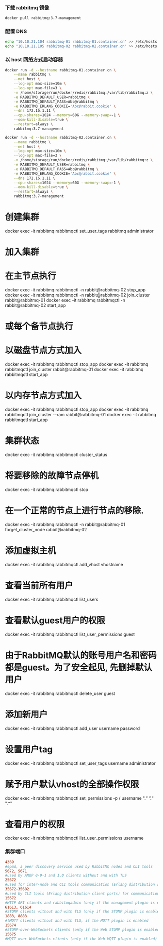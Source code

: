 ### 下载 rabbitmq 镜像
```sh
docker pull rabbitmq:3.7-management
```

### 配置 DNS
```sh
echo "10.10.21.104 rabbitmq-01 rabbitmq-01.container.cn" >> /etc/hosts
echo "10.10.21.105 rabbitmq-02 rabbitmq-02.container.cn" >> /etc/hosts
```

### 以 host 网络方式启动容器
```sh
docker run -d --hostname rabbitmq-01.container.cn \
    --name rabbitmq \
    --net host \
    --log-opt max-size=10m \
    --log-opt max-file=3 \
    -v /home/storage/run/docker/redis/rabbitmq:/var/lib/rabbitmq:z \
    -e RABBITMQ_DEFAULT_USER=rabbitmq \
    -e RABBITMQ_DEFAULT_PASS=Abc@rabbitmq \
    -e RABBITMQ_ERLANG_COOKIE='Abc@rabbit.cookie' \
    --dns 172.16.1.11 \
    --cpu-shares=1024 --memory=60G --memory-swap=-1 \
    --oom-kill-disable=true \
    --restart=always \
    rabbitmq:3.7-management
```

```sh
docker run -d --hostname rabbitmq-02.container.cn \
    --name rabbitmq \
    --net host \
    --log-opt max-size=10m \
    --log-opt max-file=3 \
    -v /home/storage/run/docker/redis/rabbitmq:/var/lib/rabbitmq:z \
    -e RABBITMQ_DEFAULT_USER=rabbitmq \
    -e RABBITMQ_DEFAULT_PASS=Abc@rabbitmq \
    -e RABBITMQ_ERLANG_COOKIE='Abc@rabbit.cookie' \
    --dns 172.16.1.11 \
    --cpu-shares=1024 --memory=60G --memory-swap=-1 \
    --oom-kill-disable=true \
    --restart=always \
    rabbitmq:3.7-management
```

# 创建集群
docker exec -it rabbitmq rabbitmqctl set_user_tags rabbitmq administrator

# 加入集群
# 在主节点执行
docker exec -it rabbitmq rabbitmqctl -n rabbit@rabbitmq-02 stop_app
docker exec -it rabbitmq rabbitmqctl -n rabbit@rabbitmq-02 join_cluster rabbit@rabbitmq-01
docker exec -it rabbitmq rabbitmqctl -n rabbit@rabbitmq-02 start_app

# 或每个备节点执行
# 以磁盘节点方式加入
docker exec -it rabbitmq rabbitmqctl stop_app
docker exec -it rabbitmq rabbitmqctl join_cluster rabbit@rabbitmq-01
docker exec -it rabbitmq rabbitmqctl start_app

# 以内存节点方式加入
docker exec -it rabbitmq rabbitmqctl stop_app
docker exec -it rabbitmq rabbitmqctl join_cluster --ram rabbit@rabbitmq-01
docker exec -it rabbitmq rabbitmqctl start_app

# 集群状态
docker exec -it rabbitmq rabbitmqctl cluster_status

# 将要移除的故障节点停机
docker exec -it rabbitmq rabbitmqctl stop

# 在一个正常的节点上进行节点的移除.
docker exec -it rabbitmq  rabbitmqctl -n rabbit@rabbitmq-01 forget_cluster_node rabbit@rabbitmq-02

# 添加虚拟主机
docker exec -it rabbitmq rabbitmqctl add_vhost vhostname

# 查看当前所有用户
docker exec -it rabbitmq rabbitmqctl list_users
 
# 查看默认guest用户的权限
docker exec -it rabbitmq rabbitmqctl list_user_permissions guest
 
# 由于RabbitMQ默认的账号用户名和密码都是guest。为了安全起见, 先删掉默认用户
docker exec -it rabbitmq rabbitmqctl delete_user guest
 
# 添加新用户
docker exec -it rabbitmq rabbitmqctl add_user username password
 
# 设置用户tag
docker exec -it rabbitmq rabbitmqctl set_user_tags username administrator
 
# 赋予用户默认vhost的全部操作权限
docker exec -it rabbitmq rabbitmqctl set_permissions -p / username ".*" ".*" ".*"
 
# 查看用户的权限
docker exec -it rabbitmq rabbitmqctl list_user_permissions username

### 集群端口

```conf
4369
#epmd, a peer discovery service used by RabbitMQ nodes and CLI tools
5672, 5671
#used by AMQP 0-9-1 and 1.0 clients without and with TLS
25672
#used for inter-node and CLI tools communication (Erlang distribution server port) and is allocated from a dynamic range (limited to a single port by default, computed as AMQP port + 20000). See networking guide for details.
35672-35682
#used by CLI tools (Erlang distribution client ports) for communication with nodes and is allocated from a dynamic range (computed as Erlang dist port + 10000 through dist port + 10010). See networking guide for details.
15672
#HTTP API clients and rabbitmqadmin (only if the management plugin is enabled)
61613, 61614
#STOMP clients without and with TLS (only if the STOMP plugin is enabled)
1883, 8883
#(MQTT clients without and with TLS, if the MQTT plugin is enabled
15674
#STOMP-over-WebSockets clients (only if the Web STOMP plugin is enabled)
15675
#MQTT-over-WebSockets clients (only if the Web MQTT plugin is enabled)
```
